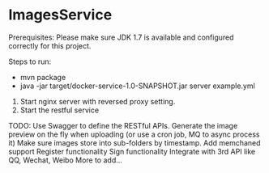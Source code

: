 ImagesService
=============

Prerequisites:
Please make sure JDK 1.7 is available and configured correctly for this project.

Steps to run:
* mvn package
* java -jar target/docker-service-1.0-SNAPSHOT.jar server example.yml


1. Start nginx server with reversed proxy setting.
2. Start the restful service

TODO:
Use Swagger to define the RESTful APIs.
Generate the image preview on the fly when uploading (or use a cron job, MQ to async process it)
Make sure images store into sub-folders by timestamp.
Add memchaned support
Register functionality
Sign functionality
Integrate with 3rd API like QQ, Wechat, Weibo
More to add...

